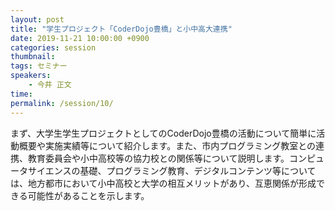 ```yaml
---
layout: post
title: "学生プロジェクト「CoderDojo豊橋」と小中高大連携"
date: 2019-11-21 10:00:00 +0900
categories: session
thumbnail:
tags: セミナー
speakers:
    - 今井 正文
time:
permalink: /session/10/
---
```


まず、大学生学生プロジェクトとしてのCoderDojo豊橋の活動について簡単に活動概要や実施実績等について紹介します。また、市内プログラミング教室との連携、教育委員会や小中高校等の協力校との関係等について説明します。コンピュータサイエンスの基礎、プログラミング教育、デジタルコンテンツ等については、地方都市において小中高校と大学の相互メリットがあり、互恵関係が形成できる可能性があることを示します。
